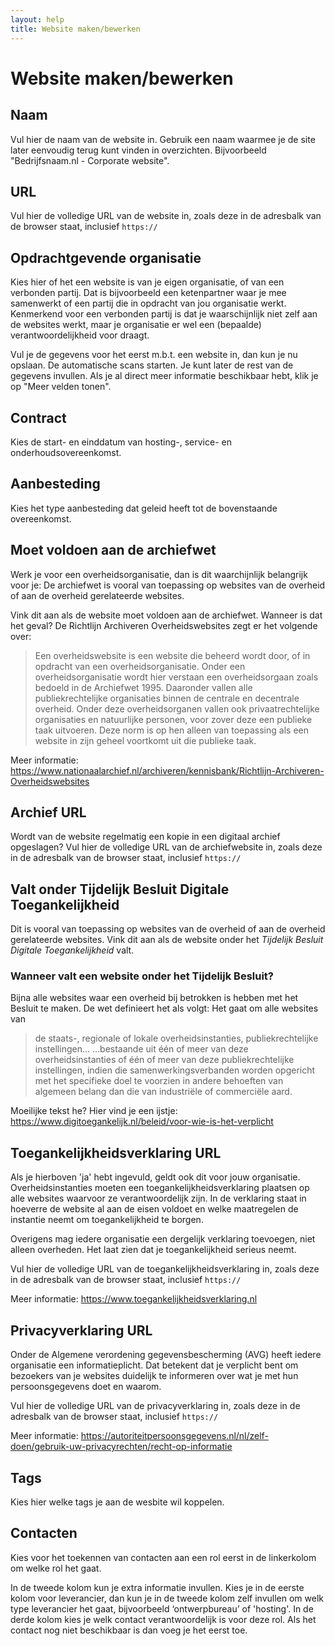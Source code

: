 ```yaml
---
layout: help
title: Website maken/bewerken
---
```


Website maken/bewerken
====

Naam
----

Vul hier de naam van de website in. Gebruik een naam waarmee je de site later eenvoudig terug kunt vinden in
overzichten. Bijvoorbeeld "Bedrijfsnaam.nl - Corporate website".

URL
----

Vul hier de volledige URL van de website in, zoals deze in de adresbalk van de browser staat, inclusief `https://`

Opdrachtgevende organisatie
----

Kies hier of het een website is van je eigen organisatie, of van een verbonden partij. Dat is bijvoorbeeld een
ketenpartner waar je mee samenwerkt of een partij die in opdracht van jou organisatie werkt. Kenmerkend voor een
verbonden partij is dat je waarschijnlijk niet zelf aan de websites werkt, maar je organisatie er wel een
(bepaalde) verantwoordelijkheid voor draagt.

Vul je de gegevens voor het eerst m.b.t. een website in, dan kun je nu opslaan. De automatische scans starten. Je
kunt later de rest van de gegevens invullen. Als je al direct meer informatie beschikbaar hebt, klik je op "Meer velden tonen".

Contract
----

Kies de start- en einddatum van hosting-, service- en onderhoudsovereenkomst.

Aanbesteding
----

Kies het type aanbesteding dat geleid heeft tot de bovenstaande overeenkomst.

Moet voldoen aan de archiefwet
----

Werk je voor een overheidsorganisatie, dan is dit waarchijnlijk belangrijk voor je: De archiefwet is vooral van
toepassing op websites van de overheid of aan de overheid gerelateerde websites.

Vink dit aan als de website moet voldoen aan de archiefwet. Wanneer is dat het geval? De Richtlijn Archiveren
Overheidswebsites zegt er het volgende over:

> Een overheidswebsite is een website die beheerd wordt door, of in opdracht van een overheidsorganisatie. Onder een
> overheidsorganisatie wordt hier verstaan een overheidsorgaan zoals bedoeld in de Archiefwet 1995. Daaronder vallen
> alle publiekrechtelijke organisaties binnen de centrale en decentrale overheid. Onder deze overheidsorganen vallen
> ook privaatrechtelijke organisaties en natuurlijke personen, voor zover deze een publieke taak uitvoeren. Deze norm
> is op hen alleen van toepassing als een website in zijn geheel voortkomt uit die publieke taak.

Meer informatie: https://www.nationaalarchief.nl/archiveren/kennisbank/Richtlijn-Archiveren-Overheidswebsites

Archief URL
----

Wordt van de website regelmatig een kopie in een digitaal archief opgeslagen? Vul hier de volledige URL van de
archiefwebsite in, zoals deze in de adresbalk van de browser staat, inclusief `https://`

Valt onder Tijdelijk Besluit Digitale Toegankelijkheid
----

Dit is vooral van toepassing op websites van de overheid of aan de overheid gerelateerde websites. Vink dit aan
als de website onder het _Tijdelijk Besluit Digitale Toegankelijkheid_ valt.

### Wanneer valt een website onder het Tijdelijk Besluit?

Bijna alle websites waar een overheid bij betrokken is hebben met het Besluit te maken. De wet definieert het als
volgt: Het gaat om alle websites van

> de staats-, regionale of lokale overheidsinstanties, publiekrechtelijke instellingen... ...bestaande uit één of
> meer van deze overheidsinstanties of één of meer van deze publiekrechtelijke instellingen, indien die samenwerkingsverbanden
worden opgericht met het specifieke doel te voorzien in andere behoeften van algemeen belang dan die van industri&euml;le of
commerci&euml;le aard.

Moeilijke tekst he? Hier vind je een ijstje: https://www.digitoegankelijk.nl/beleid/voor-wie-is-het-verplicht

Toegankelijkheidsverklaring URL
----

Als je hierboven &#39;ja&#39; hebt ingevuld, geldt ook dit voor jouw organisatie. Overheidsinstanties moeten een 
toegankelijkheidsverklaring plaatsen op alle websites waarvoor ze verantwoordelijk zijn. In de verklaring staat in
hoeverre de website al aan de eisen voldoet en welke maatregelen de instantie neemt om toegankelijkheid te borgen.

Overigens mag iedere organisatie een dergelijk verklaring toevoegen, niet alleen overheden. Het laat zien dat je
toegankelijkheid serieus neemt.

Vul hier de volledige URL van de toegankelijkheidsverklaring in, zoals deze in de adresbalk van de browser staat, inclusief `https://`

Meer informatie: https://www.toegankelijkheidsverklaring.nl

Privacyverklaring URL
----

Onder de Algemene verordening gegevensbescherming (AVG) heeft iedere organisatie een informatieplicht. Dat betekent dat je
verplicht bent om bezoekers van je websites duidelijk te informeren over wat je met hun persoonsgegevens doet en waarom.

Vul hier de volledige URL van de privacyverklaring in, zoals deze in de adresbalk van de browser staat, inclusief `https://`

Meer informatie: https://autoriteitpersoonsgegevens.nl/nl/zelf-doen/gebruik-uw-privacyrechten/recht-op-informatie

Tags
----

Kies hier welke tags je aan de wesbite wil koppelen.

Contacten
----

Kies voor het toekennen van contacten aan een rol eerst in de linkerkolom om welke rol het gaat.

In de tweede kolom kun je extra informatie invullen. Kies je in de eerste kolom voor leverancier, dan kun je in de
tweede kolom zelf invullen om welk type leverancier het gaat, bijvoorbeeld &lsquo;ontwerpbureau&rsquo; of
&#39;hosting&#39;. In de derde kolom kies je welk contact verantwoordelijk is voor deze rol. Als het contact nog niet
beschikbaar is dan voeg je het eerst toe.
